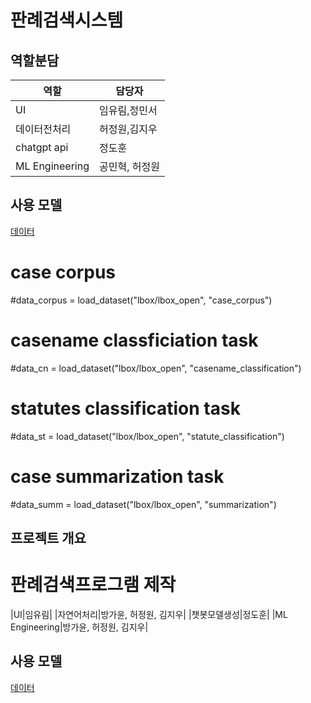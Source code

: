 # 판례검색시스템

## 역할분담
|역할|담당자|
|---|---|
|UI|임유림,정민서|
|데이터전처리|허정원,김지우|
|chatgpt api|정도훈|
|ML Engineering|공민혁, 허정원|

## 사용 모델
[데이터](https://blog.lbox.kr/lbox-open)
# case corpus
#data_corpus = load_dataset("lbox/lbox_open", "case_corpus")

# casename classficiation task
#data_cn = load_dataset("lbox/lbox_open", "casename_classification")

# statutes classification task
#data_st = load_dataset("lbox/lbox_open", "statute_classification")

# case summarization task
#data_summ = load_dataset("lbox/lbox_open", "summarization")

## 프로젝트 개요
판례검색프로그램 제작
=======
|UI|임유림|
|자연어처리|방가윤, 허정원, 김지우|
|챗봇모델생성|정도훈|
|ML Engineering|방가윤, 허정원, 김지우|

## 사용 모델
[데이터](https://blog.lbox.kr/lbox-open)
